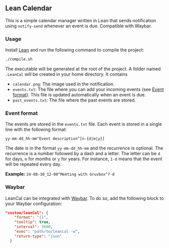## Lean Calendar

This is a simple calendar manager written in Lean that sends notification using `notify-send` whenever an event is due. Compatible with Waybar.


### Usage
Install [Lean](https://leanprover.github.io/) and run the following command to compile the project:
```bash
./compile.sh
```
The executable will be generated at the root of the project. A folder named `.LeanCal` will be created in your home directory. It contains
- `calendar.png`: The image used in the notification.
- `events.txt`: The file where you can add your incoming events (see [Event format](#event-format)). This file is updated automatically when an event is due.
- `past_events.txt`: The file where the past events are stored.

### Event format
The events are stored in the `events.txt` file. Each event is stored in a single line with the following format:
```
yy-mm-dd_hh-mm^Event description^[n-{d|m|y}]
```
The date is in the format `yy-mm-dd_hh-mm` and the recurrence is optional. The recurrence is a number followed by a dash and a letter. The letter can be `d` for days, `m` for months or `y` for years. For instance, `1-d` means that the event will be repeated every day.

**Example:** `24-08-30_12-00^Meeting with Gruvbox^7-d`

### Waybar
LeanCal can be integrated with [Waybar](https://github.com/Alexays/Waybar). To do so, add the following block to your Waybar configuration:
```json
"custom/leanCal": {
    "format": "{}",
    "tooltip": true,
    "interval": 3600,
    "exec": "path/to/leancal -w",
    "return-type": "json"
  }
```